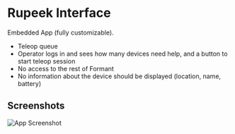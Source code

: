 # Rupeek Interface

Embedded App (fully customizable).

- Teleop queue
- Operator logs in and sees how many devices need help, and a button to start teleop session
- No access to the rest of Formant
- No information about the device should be displayed (location, name, battery)

## Screenshots

![App Screenshot](https://github.com/FormantIO/Rupeek-interface/scr/images/interface.png)
